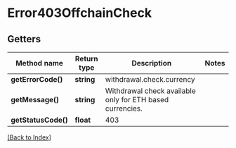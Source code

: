# Error403OffchainCheck

## Getters

Method name | Return type | Description | Notes
------------ | ------------- | ------------- | -------------
**getErrorCode()** | **string** | withdrawal.check.currency |
**getMessage()** | **string** | Withdrawal check available only for ETH based currencies. |
**getStatusCode()** | **float** | 403 |

[[Back to Index]](../index.md)
